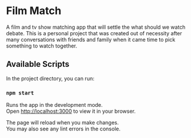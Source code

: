 # Film Match

A film and tv show matching app that will settle the what should we watch debate. This is a personal project that was created out of necessity after many conversations with friends and family when it came time to pick something to watch together.

## Available Scripts

In the project directory, you can run:

### `npm start`

Runs the app in the development mode.\
Open [http://localhost:3000](http://localhost:3000) to view it in your browser.

The page will reload when you make changes.\
You may also see any lint errors in the console.

